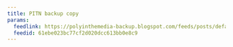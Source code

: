 ```yaml
---
title: PITN backup copy
params:
  feedlink: https://polyinthemedia-backup.blogspot.com/feeds/posts/default?alt=rss
  feedid: 61ebe023bc77cf2d020dcc613bb0e8c9
---
```

